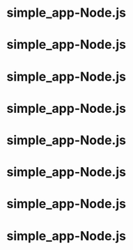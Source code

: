 # simple_app-Node.js
# simple_app-Node.js
# simple_app-Node.js
# simple_app-Node.js
# simple_app-Node.js
# simple_app-Node.js
# simple_app-Node.js
# simple_app-Node.js
